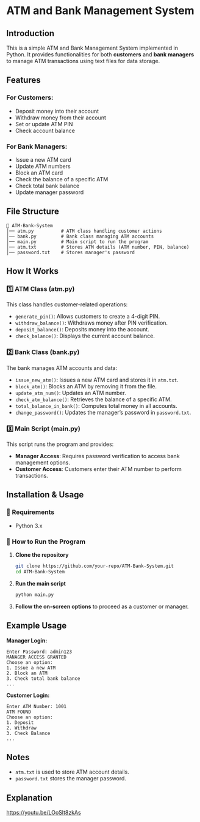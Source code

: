 # ATM and Bank Management System

## Introduction
This is a simple ATM and Bank Management System implemented in Python. It provides functionalities for both **customers** and **bank managers** to manage ATM transactions using text files for data storage.

## Features
### **For Customers:**
- Deposit money into their account
- Withdraw money from their account
- Set or update ATM PIN
- Check account balance

### **For Bank Managers:**
- Issue a new ATM card
- Update ATM numbers
- Block an ATM card
- Check the balance of a specific ATM
- Check total bank balance
- Update manager password

## File Structure
```
📂 ATM-Bank-System
│── atm.py          # ATM class handling customer actions
│── bank.py         # Bank class managing ATM accounts
│── main.py         # Main script to run the program
│── atm.txt         # Stores ATM details (ATM number, PIN, balance)
│── password.txt    # Stores manager's password
```

## How It Works
### **1️⃣ ATM Class (atm.py)**
This class handles customer-related operations:
- `generate_pin()`: Allows customers to create a 4-digit PIN.
- `withdraw_balance()`: Withdraws money after PIN verification.
- `deposit_balance()`: Deposits money into the account.
- `check_balance()`: Displays the current account balance.

### **2️⃣ Bank Class (bank.py)**
The bank manages ATM accounts and data:
- `issue_new_atm()`: Issues a new ATM card and stores it in `atm.txt`.
- `block_atm()`: Blocks an ATM by removing it from the file.
- `update_atm_num()`: Updates an ATM number.
- `check_atm_balance()`: Retrieves the balance of a specific ATM.
- `total_balance_in_bank()`: Computes total money in all accounts.
- `change_password()`: Updates the manager’s password in `password.txt`.

### **3️⃣ Main Script (main.py)**
This script runs the program and provides:
- **Manager Access**: Requires password verification to access bank management options.
- **Customer Access**: Customers enter their ATM number to perform transactions.

## Installation & Usage
### **🔹 Requirements**
- Python 3.x

### **🔹 How to Run the Program**
1. **Clone the repository**
   ```sh
   git clone https://github.com/your-repo/ATM-Bank-System.git
   cd ATM-Bank-System
   ```
2. **Run the main script**
   ```sh
   python main.py
   ```
3. **Follow the on-screen options** to proceed as a customer or manager.

## Example Usage
**Manager Login:**
```
Enter Password: admin123
MANAGER ACCESS GRANTED
Choose an option:
1. Issue a new ATM
2. Block an ATM
3. Check total bank balance
...
```

**Customer Login:**
```
Enter ATM Number: 1001
ATM FOUND
Choose an option:
1. Deposit
2. Withdraw
3. Check Balance
...
```

## Notes
- `atm.txt` is used to store ATM account details.
- `password.txt` stores the manager password.

## Explanation
https://youtu.be/LOoSlt8zkAs



